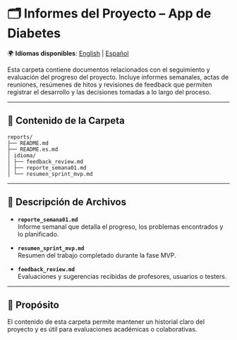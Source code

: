# 🗂 Informes del Proyecto – App de Diabetes

🌍 **Idiomas disponibles**: [English](README.md) | [Español](README.es.md)

Esta carpeta contiene documentos relacionados con el seguimiento y evaluación del progreso del proyecto. Incluye informes semanales, actas de reuniones, resúmenes de hitos y revisiones de feedback que permiten registrar el desarrollo y las decisiones tomadas a lo largo del proceso.

---

## 📂 Contenido de la Carpeta

```plaintext
reports/
├── README.md
├── README.es.md
│ idioma/
│ ├── feedback_review.md
│ ├── reporte_semana01.md
│ └── resumen_sprint_mvp.md
```

---

## 📝 Descripción de Archivos

- **`reporte_semana01.md`**  
  Informe semanal que detalla el progreso, los problemas encontrados y lo planificado.

- **`resumen_sprint_mvp.md`**  
  Resumen del trabajo completado durante la fase MVP.

- **`feedback_review.md`**  
  Evaluaciones y sugerencias recibidas de profesores, usuarios o testers.

---

## 📌 Propósito

El contenido de esta carpeta permite mantener un historial claro del proyecto y es útil para evaluaciones académicas o colaborativas.
